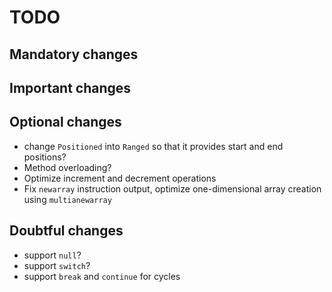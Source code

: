 # TODO

## Mandatory changes

## Important changes

## Optional changes

* change `Positioned` into `Ranged` so that it provides start and end positions?
* Method overloading?
* Optimize increment and decrement operations
* Fix `newarray` instruction output, optimize one-dimensional array creation
  using `multianewarray`
  
## Doubtful changes

* support `null`?
* support `switch`?
* support `break` and `continue` for cycles
